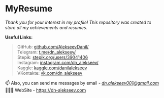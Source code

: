 # MyResume
_Thank you for your interest in my profile! This repository was created to store all my achievements and resumes._

**Useful Links:**
> GitHub: [github.com/AlekseevDanil/](https://github.com/AlekseevDanil/) \
> Telegram: [t.me/dn_alekseev/](https://t.me/dn_alekseev/) \
> Stepik: [stepik.org/users/39041406](https://stepik.org/users/39041406) \
> Instagram: [instagram.com/dn_alekseev/](https://instagram.com/dn_alekseev/) \
> Kaggle: [kaggle.com/danilalekseev](https://kaggle.com/danilalekseev) \
> VKontakte: [vk.com/dn_alekseev](https://vk.com/dn_alekseev) 

📫 Also, you can send me messages by email - *dn.alekseev001@gmail.com*\
👨🏻‍💻 WebSite - https://dn-alekseev.com
